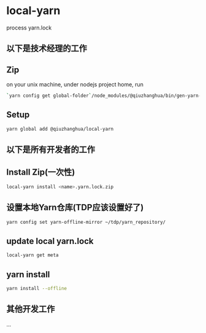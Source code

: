 # local-yarn
process yarn.lock

## 以下是技术经理的工作
## Zip
on your unix machine, under nodejs project home, run
```bash
`yarn config get global-folder`/node_modules/@qiuzhanghua/bin/gen-yarn-zip <name>
```

## Setup
```bash
yarn global add @qiuzhanghua/local-yarn
```

## 以下是所有开发者的工作
## Install Zip(一次性)
```bash
local-yarn install <name>.yarn.lock.zip
```

## 设置本地Yarn仓库(TDP应该设置好了)
```bash
yarn config set yarn-offline-mirror ~/tdp/yarn_repository/
```

## update local yarn.lock
```bash
local-yarn get meta
```

## yarn install
```bash
yarn install --offline
```

## 其他开发工作
...
